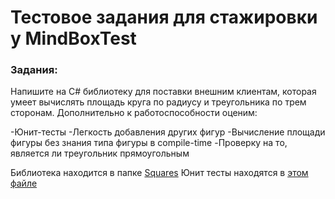 # Тестовое задания для стажировки у MindBoxTest

### Задания:
Напишите на C# библиотеку для поставки внешним клиентам, которая умеет вычислять площадь круга по радиусу и треугольника по трем сторонам. Дополнительно к работоспособности оценим:

-Юнит-тесты
-Легкость добавления других фигур
-Вычисление площади фигуры без знания типа фигуры в compile-time
-Проверку на то, является ли треугольник прямоугольным

Библиотека находится в папке [Squares](/Squares)
Юнит тесты находятся в [этом файле](Tests/UnitTest1.cs)

